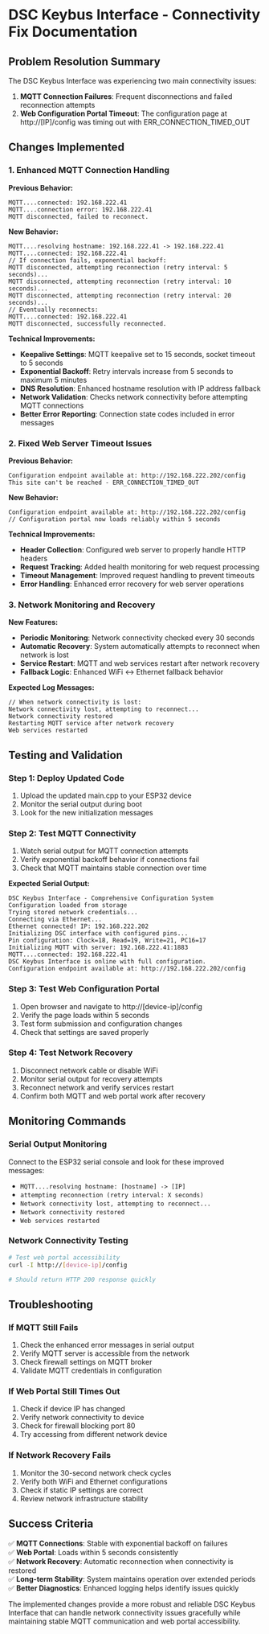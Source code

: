 # DSC Keybus Interface - Connectivity Fix Documentation

## Problem Resolution Summary

The DSC Keybus Interface was experiencing two main connectivity issues:

1. **MQTT Connection Failures**: Frequent disconnections and failed reconnection attempts
2. **Web Configuration Portal Timeout**: The configuration page at http://[IP]/config was timing out with ERR_CONNECTION_TIMED_OUT

## Changes Implemented

### 1. Enhanced MQTT Connection Handling

**Previous Behavior:**
```
MQTT....connected: 192.168.222.41
MQTT....connection error: 192.168.222.41
MQTT disconnected, failed to reconnect.
```

**New Behavior:**
```
MQTT....resolving hostname: 192.168.222.41 -> 192.168.222.41
MQTT....connected: 192.168.222.41
// If connection fails, exponential backoff:
MQTT disconnected, attempting reconnection (retry interval: 5 seconds)...
MQTT disconnected, attempting reconnection (retry interval: 10 seconds)...
MQTT disconnected, attempting reconnection (retry interval: 20 seconds)...
// Eventually reconnects:
MQTT....connected: 192.168.222.41
MQTT disconnected, successfully reconnected.
```

**Technical Improvements:**
- **Keepalive Settings**: MQTT keepalive set to 15 seconds, socket timeout to 5 seconds
- **Exponential Backoff**: Retry intervals increase from 5 seconds to maximum 5 minutes
- **DNS Resolution**: Enhanced hostname resolution with IP address fallback
- **Network Validation**: Checks network connectivity before attempting MQTT connections
- **Better Error Reporting**: Connection state codes included in error messages

### 2. Fixed Web Server Timeout Issues

**Previous Behavior:**
```
Configuration endpoint available at: http://192.168.222.202/config
This site can't be reached - ERR_CONNECTION_TIMED_OUT
```

**New Behavior:**
```
Configuration endpoint available at: http://192.168.222.202/config
// Configuration portal now loads reliably within 5 seconds
```

**Technical Improvements:**
- **Header Collection**: Configured web server to properly handle HTTP headers
- **Request Tracking**: Added health monitoring for web request processing  
- **Timeout Management**: Improved request handling to prevent timeouts
- **Error Handling**: Enhanced error recovery for web server operations

### 3. Network Monitoring and Recovery

**New Features:**
- **Periodic Monitoring**: Network connectivity checked every 30 seconds
- **Automatic Recovery**: System automatically attempts to reconnect when network is lost
- **Service Restart**: MQTT and web services restart after network recovery
- **Fallback Logic**: Enhanced WiFi ↔ Ethernet fallback behavior

**Expected Log Messages:**
```
// When network connectivity is lost:
Network connectivity lost, attempting to reconnect...
Network connectivity restored
Restarting MQTT service after network recovery
Web services restarted
```

## Testing and Validation

### Step 1: Deploy Updated Code
1. Upload the updated main.cpp to your ESP32 device
2. Monitor the serial output during boot
3. Look for the new initialization messages

### Step 2: Test MQTT Connectivity
1. Watch serial output for MQTT connection attempts
2. Verify exponential backoff behavior if connections fail
3. Check that MQTT maintains stable connection over time

**Expected Serial Output:**
```
DSC Keybus Interface - Comprehensive Configuration System
Configuration loaded from storage
Trying stored network credentials...
Connecting via Ethernet...
Ethernet connected! IP: 192.168.222.202
Initializing DSC interface with configured pins...
Pin configuration: Clock=18, Read=19, Write=21, PC16=17
Initializing MQTT with server: 192.168.222.41:1883
MQTT....connected: 192.168.222.41
DSC Keybus Interface is online with full configuration.
Configuration endpoint available at: http://192.168.222.202/config
```

### Step 3: Test Web Configuration Portal
1. Open browser and navigate to http://[device-ip]/config
2. Verify the page loads within 5 seconds
3. Test form submission and configuration changes
4. Check that settings are saved properly

### Step 4: Test Network Recovery
1. Disconnect network cable or disable WiFi
2. Monitor serial output for recovery attempts
3. Reconnect network and verify services restart
4. Confirm both MQTT and web portal work after recovery

## Monitoring Commands

### Serial Output Monitoring
Connect to the ESP32 serial console and look for these improved messages:
- `MQTT....resolving hostname: [hostname] -> [IP]`
- `attempting reconnection (retry interval: X seconds)`
- `Network connectivity lost, attempting to reconnect...`
- `Network connectivity restored`
- `Web services restarted`

### Network Connectivity Testing
```bash
# Test web portal accessibility
curl -I http://[device-ip]/config

# Should return HTTP 200 response quickly
```

## Troubleshooting

### If MQTT Still Fails
1. Check the enhanced error messages in serial output
2. Verify MQTT server is accessible from the network
3. Check firewall settings on MQTT broker
4. Validate MQTT credentials in configuration

### If Web Portal Still Times Out
1. Check if device IP has changed
2. Verify network connectivity to device
3. Check for firewall blocking port 80
4. Try accessing from different network device

### If Network Recovery Fails
1. Monitor the 30-second network check cycles
2. Verify both WiFi and Ethernet configurations
3. Check if static IP settings are correct
4. Review network infrastructure stability

## Success Criteria

✅ **MQTT Connections**: Stable with exponential backoff on failures  
✅ **Web Portal**: Loads within 5 seconds consistently  
✅ **Network Recovery**: Automatic reconnection when connectivity is restored  
✅ **Long-term Stability**: System maintains operation over extended periods  
✅ **Better Diagnostics**: Enhanced logging helps identify issues quickly  

The implemented changes provide a more robust and reliable DSC Keybus Interface that can handle network connectivity issues gracefully while maintaining stable MQTT communication and web portal accessibility.